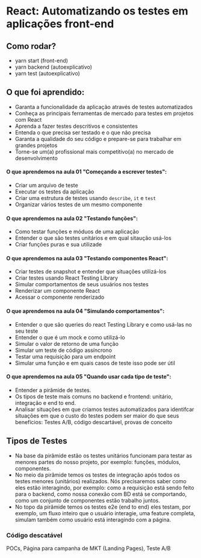 # React: Automatizando os testes em aplicações front-end

## Como rodar?

- yarn start (front-end)
- yarn backend (autoexplicativo)
- yarn test (autoexplicativo)

## O que foi aprendido:

- Garanta a funcionalidade da aplicação através de testes automatizados
- Conheça as principais ferramentas de mercado para testes em projetos com React
- Aprenda a fazer testes descritivos e consistentes
- Entenda o que precisa ser testado e o que não precisa
- Garanta a qualidade do seu código e prepare-se para trabalhar em grandes projetos
- Torne-se um(a) profissional mais competitivo(a) no mercado de desenvolvimento

#### O que aprendemos na aula 01 "Começando a escrever testes":

- Criar um arquivo de teste
- Executar os testes da aplicação
- Criar uma estrutura de testes usando `describe`, `it` e `test`
- Organizar vários testes de um mesmo componente

#### O que aprendemos na aula 02 "Testando funções":

- Como testar funções e móduos de uma aplicação
- Entender o que são testes unitários e em qual sitaução usá-los
- Criar funções puras e sua utilizade

#### O que aprendemos na aula 03 "Testando componentes React":

- Criar testes de snapshot e entender que situações utilizá-los
- Criar testes usando React Testing Library
- Simular comportamentos de seus usuários nos testes
- Renderizar um componente React
- Acessar o componente renderizado

#### O que aprendemos na aula 04 "Simulando comportamentos":

- Entender o que são queries do react Testing Library e como usá-las no seu teste
- Entender o que é um mock e como utilizá-lo
- Simular o valor de retorno de uma função
- Simular um teste de código assíncrono
- Testar uma requisição para um endpoint
- Simular uma função e em quais casos de teste isso pode ser útil

#### O que aprendemos na aula 05 "Quando usar cada tipo de teste":

- Entender a pirâmide de testes.
- Os tipos de teste mais comuns no backend e frontend: unitário, integração e end to end.
- Analisar situações em que criamos testes automatizados para identifcar situações em que o custo do testes podem ser maior do que seus benefícios: Testes A/B, código descartável, provas de conceito

## Tipos de Testes

- Na base da pirâmide estão os testes unitários funcionam para testar as menores partes do nosso projeto, por exemplo: funções, módulos, componentes.
- No meio da pirâmide temos os testes de integração após todos os testes menores (unitários) realizados. Nós precisaremos saber como eles estão interagindo, por exemplo: como a requisição está sendo feito para o backend, como nossa conexão com BD está se comportando, como um conjunto de componentes estão trabalho juntos.
- No topo da pirâmide temos os testes e2e (end to end) eles testam, por exemplo, um fluxo inteiro que o usuário interagie, uma feature completa, simulam também como usuário está interagindo com a página.

### Código descatável

POCs, Página para campanha de MKT (Landing Pages), Teste A/B
